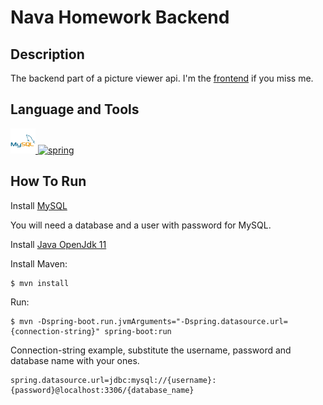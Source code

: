 # Nava Homework Backend

## Description

The backend part of a picture viewer api. I'm the [frontend](https://github.com/Ankoge/homework-nava-frontend) if you miss me.

## Language and Tools

<a href="https://www.mysql.com/" target="_blank" rel="noreferrer"> <img src="https://raw.githubusercontent.com/devicons/devicon/master/icons/mysql/mysql-original-wordmark.svg" alt="mysql" width="40" height="40"/> </a>
<a href="https://spring.io/" target="_blank" rel="noreferrer"> <img src="https://www.vectorlogo.zone/logos/springio/springio-icon.svg" alt="spring" width="40" height="40"/> </a>

## How To Run

Install [MySQL](https://dev.mysql.com/doc/refman/8.0/en/installing.html)

You will need a database and a user with password for MySQL.



Install [Java OpenJdk 11](https://openjdk.org/projects/jdk/11/)

Install Maven:

```shell
$ mvn install
```

Run:

```shell
$ mvn -Dspring-boot.run.jvmArguments="-Dspring.datasource.url={connection-string}" spring-boot:run
```

Connection-string example, substitute the username, password and database name with your ones.

```text
spring.datasource.url=jdbc:mysql://{username}:{password}@localhost:3306/{database_name}
```